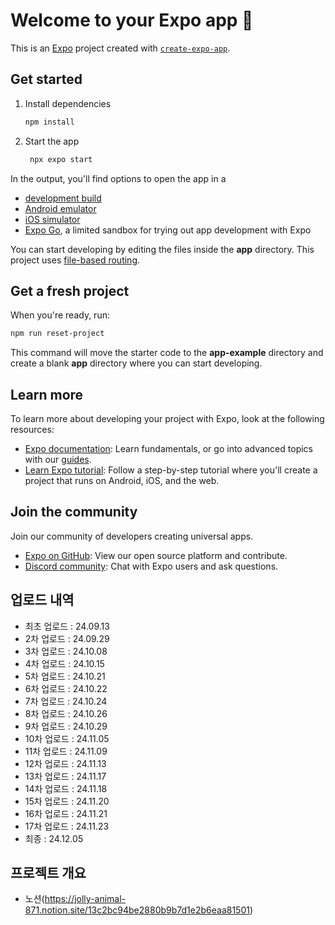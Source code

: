 # Welcome to your Expo app 👋

This is an [Expo](https://expo.dev) project created with [`create-expo-app`](https://www.npmjs.com/package/create-expo-app).

## Get started

1. Install dependencies

   ```bash
   npm install
   ```

2. Start the app

   ```bash
    npx expo start
   ```

In the output, you'll find options to open the app in a

- [development build](https://docs.expo.dev/develop/development-builds/introduction/)
- [Android emulator](https://docs.expo.dev/workflow/android-studio-emulator/)
- [iOS simulator](https://docs.expo.dev/workflow/ios-simulator/)
- [Expo Go](https://expo.dev/go), a limited sandbox for trying out app development with Expo

You can start developing by editing the files inside the **app** directory. This project uses [file-based routing](https://docs.expo.dev/router/introduction).

## Get a fresh project

When you're ready, run:

```bash
npm run reset-project
```

This command will move the starter code to the **app-example** directory and create a blank **app** directory where you can start developing.

## Learn more

To learn more about developing your project with Expo, look at the following resources:

- [Expo documentation](https://docs.expo.dev/): Learn fundamentals, or go into advanced topics with our [guides](https://docs.expo.dev/guides).
- [Learn Expo tutorial](https://docs.expo.dev/tutorial/introduction/): Follow a step-by-step tutorial where you'll create a project that runs on Android, iOS, and the web.

## Join the community

Join our community of developers creating universal apps.

- [Expo on GitHub](https://github.com/expo/expo): View our open source platform and contribute.
- [Discord community](https://chat.expo.dev): Chat with Expo users and ask questions.

## 업로드 내역

- 최초 업로드 : 24.09.13
- 2차 업로드 : 24.09.29
- 3차 업로드 : 24.10.08
- 4차 업로드 : 24.10.15
- 5차 업로드 : 24.10.21
- 6차 업로드 : 24.10.22
- 7차 업로드 : 24.10.24
- 8차 업로드 : 24.10.26
- 9차 업로드 : 24.10.29
- 10차 업로드 : 24.11.05
- 11차 업로드 : 24.11.09
- 12차 업로드 : 24.11.13
- 13차 업로드 : 24.11.17
- 14차 업로드 : 24.11.18
- 15차 업로드 : 24.11.20
- 16차 업로드 : 24.11.21
- 17차 업로드 : 24.11.23
- 최종 : 24.12.05

## 프로젝트 개요
- 노션(https://jolly-animal-871.notion.site/13c2bc94be2880b9b7d1e2b6eaa81501)
